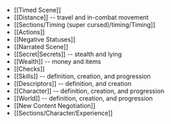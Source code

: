 
- [[Timed Scene]]
- [[Distance]] -- travel and in-combat movement
- [[Sections/Timing (super cursed)/timing/Timing]]
- [[Actions]]
- [[Negative Statuses]]
- [[Narrated Scene]]
- [[Secret|Secrets]] -- stealth and lying
- [[Wealth]] -- money and items
- [[Checks]]
- [[Skills]] -- definition, creation, and progression
- [[Descriptors]] -- definition, and creation
- [[Character]] -- definition, creation, and progression
- [[World]] -- definition, creation, and progression
- [[New Content Negotiation]]
- [[Sections/Character/Experience]]